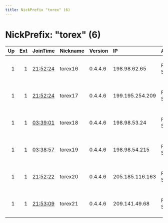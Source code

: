 ```yaml
---
title: NickPrefix "torex" (6)
---
```


# NickPrefix: "torex" (6)

|   Up |   Ext | JoinTime                                                                                            | Nickname   | Version   | IP              | AS                 | CC   |   ORp |   Dirp | OS    | Contact                         |   eFamMembers |
|-----:|------:|:----------------------------------------------------------------------------------------------------|:-----------|:----------|:----------------|:-------------------|:-----|------:|-------:|:------|:--------------------------------|--------------:|
|    1 |     1 | [21:52:24](https://metrics.torproject.org/rs.html#details/AB1C1517F161BE4A3C04F98045E97EB1287227BC) | torex16    | 0.4.4.6   | 198.98.62.65    | FranTech Solutions | us   |   443 |      0 | Linux | 0x60x60x6 at protonmail dot com |            19 |
|    1 |     1 | [21:52:24](https://metrics.torproject.org/rs.html#details/4DF4B94E08C19B1BDEB577B968DD9E3CF52E1904) | torex17    | 0.4.4.6   | 199.195.254.209 | FranTech Solutions | us   |   443 |      0 | Linux | 0x60x60x6 at protonmail dot com |            19 |
|    1 |     1 | [03:39:01](https://metrics.torproject.org/rs.html#details/E8AA45409DFAED14A555EE68277F2E8EBBF47D57) | torex18    | 0.4.4.6   | 198.98.53.24    | FranTech Solutions | us   |   443 |      0 | Linux | 0x60x60x6 at protonmail dot com |            19 |
|    1 |     1 | [03:38:57](https://metrics.torproject.org/rs.html#details/EF9D533F191EF848EC8EBBD6F41F6276F6A730AF) | torex19    | 0.4.4.6   | 198.98.54.215   | FranTech Solutions | us   |   443 |      0 | Linux | 0x60x60x6 at protonmail dot com |            19 |
|    1 |     1 | [21:52:22](https://metrics.torproject.org/rs.html#details/2C8E1A7E9C478398E877F94AE724E9F30C557489) | torex20    | 0.4.4.6   | 205.185.116.163 | FranTech Solutions | us   |   443 |      0 | Linux | 0x60x60x6 at protonmail dot com |            19 |
|    1 |     1 | [21:53:09](https://metrics.torproject.org/rs.html#details/D8575B16F104E6F7753405DF03D2430A383A27F5) | torex21    | 0.4.4.6   | 209.141.49.68   | FranTech Solutions | us   |   443 |      0 | Linux | 0x60x60x6 at protonmail dot com |            19 |

